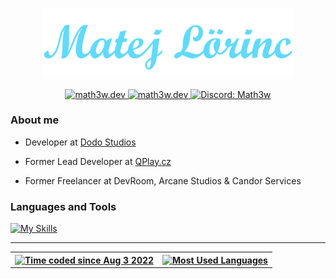 <p align="center">
 <a href="https://math3w.dev/">
  <img alt="Math3w" width="400" src="./header.png">
 </a>
</p>
<p align="center">
 <a href="https://math3w.dev/">
  <img alt="math3w.dev" src="https://img.shields.io/badge/math3w.dev-blue?style=for-the-badge&logo=googlechrome&logoColor=white">
 </a>
 <a href="https://www.linkedin.com/in/matej-l%C3%B6rinc">
  <img alt="math3w.dev" src="https://img.shields.io/badge/Matej%20Lörinc-blue?style=for-the-badge&logo=linkedin&logoColor=white">
 </a>
 <a href="https://discordapp.com/users/482816752238067712/">
  <img alt="Discord: Math3w" src="https://img.shields.io/badge/Math3w-blue?style=for-the-badge&logo=discord&logoColor=white">
 </a>
</p>

### About me

- Developer at [Dodo Studios](https://www.dodostudios.nl/)

- Former Lead Developer at [QPlay.cz](https://www.qplay.cz/)

- Former Freelancer at DevRoom, Arcane Studios & Candor Services

### Languages and Tools

[![My Skills](https://skillicons.dev/icons?i=git,java,kotlin,spring,mysql,mongodb,redis,gradle,maven,js,ts,react,nextjs,html,css,tailwind&perline=8)](https://math3w.dev/)

---

<table align="center">
  <tr>
    <th>
      <a href="https://wakatime.com/@Math3w">
        <img alt="Time coded since Aug 3 2022" src="https://github-readme-stats.vercel.app/api/wakatime?username=Math3w&langs_count=4&custom_title=Time%20coded%20since%20Aug%203%202022&layout=compact&theme=react&border_color=20232a" />
      </a>
    </th>
    <th>
      <a href="https://github.com/MatejLorinc">
        <img alt="Most Used Languages" src="https://github-readme-stats.vercel.app/api/top-langs/?username=MatejLorinc&langs_count=4&layout=compact&theme=react&border_color=20232a" />
      </a>
    </th>
  </tr>
</table>
